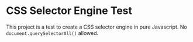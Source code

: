 # CSS Selector Engine Test
This project is a test to create a CSS selector engine in pure Javascript. No ```document.querySelectorAll()``` allowed.
